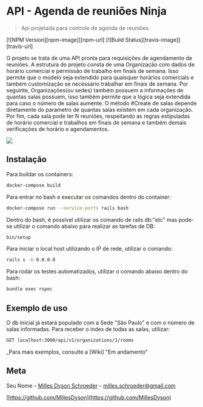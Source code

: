 # API - Agenda de reuniões Ninja
> Api projetada para controle de agenda de reuniões.

[![NPM Version][npm-image]][npm-url]
[![Build Status][travis-image]][travis-url]

O projeto se trata de uma API pronta para requisições de agendamento de reuniões. A estrutura do projeto consta de uma Organização com dados de horário comercial e permissão de trabalho em finais de semana. Isso permite que o modelo seja extendido para quaisquer horários comercials e também customização se necessário trabalhar em finais de semana. Por seguinte, Organizações(ou sedes) também possuem a informações de quantas salas possuem, isso também permite que a lógica seja extendida para caso o número de salas aumente. O método #Create de salas depende diretamente do parametro de quantas salas existem em cada organização. Por fim, cada sala pode ter N reuniões, respeitando as regras estipuladas de horário comercial e trabalhos em finais de semana e também demais verificações de horário e agendamentos. 

![](../GetReunioes.png)

## Instalação

Para buildar os containers:

```sh
docker-compose build

```
Para entrar no bash e executar os comandos dentro do container:

```sh
docker-compose run --service-ports rails bash

```
Dentro do bash, é possível utilizar os comando de rails db:"etc" mas pode-se utilizar o comando abaixo para realizar as tarefas de DB:

```sh
bin/setup

```

Para iniciar o local host utilizando o IP de rede, utilizar o comando:

```sh
rails s -b 0.0.0.0

```

Para rodar os testes automatizados, utilizar o comando abaixo dentro do bash:

```sh
bundle exec rspec

```

## Exemplo de uso

O db inicial já estará populado com a Sede "São Paulo" e com o número de salas informadas. Para receber o index de todas as salas, utilizar:

```sh
GET localhost:3000/api/v1/organizations/1/rooms

```

_Para mais exemplos, consulte a [Wiki] "Em andamento" 

## Meta

Seu Nome – [Milles Dyson Schroeder](https://www.linkedin.com/in/milles-schroeder-85144b14b/) – milles.schroeder@gmail.com

[https://github.com/MillesDyson](https://github.com/MillesDyson)